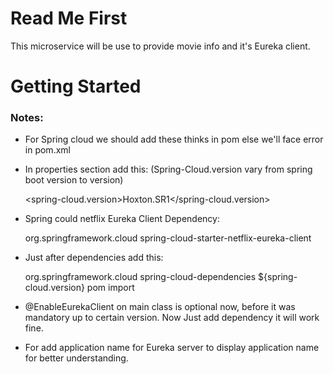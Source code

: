 # Read Me First
This microservice will be use to provide movie info and it's Eureka client.

# Getting Started

### Notes:
* For Spring cloud we should add these thinks in pom else we'll face error in pom.xml
* In properties section add this: (Spring-Cloud.version vary from spring boot version to version)
	
	<spring-cloud.version>Hoxton.SR1</spring-cloud.version>

* Spring could netflix Eureka Client Dependency:

	<dependency>
		<groupId>org.springframework.cloud</groupId>
		<artifactId>spring-cloud-starter-netflix-eureka-client</artifactId>
	</dependency>

* Just after dependencies add this:
	
	<dependencyManagement>
		<dependencies>
			<dependency>
				<groupId>org.springframework.cloud</groupId>
				<artifactId>spring-cloud-dependencies</artifactId>
				<version>${spring-cloud.version}</version>
				<type>pom</type>
				<scope>import</scope>
			</dependency>
		</dependencies>
	</dependencyManagement>
* @EnableEurekaClient on main class is optional now, before it was mandatory up to certain version. Now Just add dependency it will work fine. 
* For add application name for Eureka server to display application name for better understanding.

